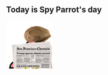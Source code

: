 <h2>Today is Spy Parrot's day</h2><img src="https://raw.githubusercontent.com/jmhobbs/cultofthepartyparrot.com/master/parrots/hd/spyparrot.gif" />